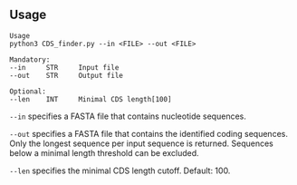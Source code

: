 ## Usage ##

```
Usage
python3 CDS_finder.py --in <FILE> --out <FILE>

Mandatory:
--in     STR     Input file
--out    STR     Output file

Optional:
--len    INT     Minimal CDS length[100]
```

`--in` specifies a FASTA file that contains nucleotide sequences.

`--out` specifies a FASTA file that contains the identified coding sequences. Only the longest sequence per input sequence is returned. Sequences below a minimal length threshold can be excluded.

`--len` specifies the minimal CDS length cutoff. Default: 100.
